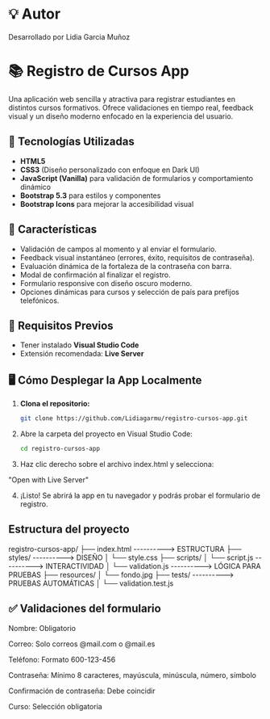 # 💡 Autor

Desarrollado por Lidia Garcia Muñoz

# 📚 Registro de Cursos App

Una aplicación web sencilla y atractiva para registrar estudiantes en distintos cursos formativos. Ofrece validaciones en tiempo real, feedback visual y un diseño moderno enfocado en la experiencia del usuario.

## 🚀 Tecnologías Utilizadas

- **HTML5**
- **CSS3** (Diseño personalizado con enfoque en Dark UI)
- **JavaScript (Vanilla)** para validación de formularios y comportamiento dinámico
- **Bootstrap 5.3** para estilos y componentes
- **Bootstrap Icons** para mejorar la accesibilidad visual

## 📸 Características

- Validación de campos al momento y al enviar el formulario.
- Feedback visual instantáneo (errores, éxito, requisitos de contraseña).
- Evaluación dinámica de la fortaleza de la contraseña con barra.
- Modal de confirmación al finalizar el registro.
- Formulario responsive con diseño oscuro moderno.
- Opciones dinámicas para cursos y selección de país para prefijos telefónicos.

## 🔧 Requisitos Previos

- Tener instalado **Visual Studio Code**
- Extensión recomendada: **Live Server**

## 🖥️ Cómo Desplegar la App Localmente

1. **Clona el repositorio:**

   ```bash
   git clone https://github.com/Lidiagarmu/registro-cursos-app.git

   ```

2. Abre la carpeta del proyecto en Visual Studio Code:

   ```bash
   cd registro-cursos-app

   ```

3. Haz clic derecho sobre el archivo index.html y selecciona:

"Open with Live Server"

4. ¡Listo! Se abrirá la app en tu navegador y podrás probar el formulario de registro.

## Estructura del proyecto

registro-cursos-app/
├── index.html ----------> ESTRUCTURA
├── styles/ ----------> DISEÑO
│ └── style.css
├── scripts/
│ └── script.js ----------> INTERACTIVIDAD
│ └── validation.js ----------> LÓGICA PARA PRUEBAS
├── resources/
│ └── fondo.jpg
├── tests/ ----------> PRUEBAS AUTOMÁTICAS
│ └── validation.test.js

## ✅ Validaciones del formulario

Nombre: Obligatorio

Correo: Solo correos @mail.com o @mail.es

Teléfono: Formato 600-123-456

Contraseña: Mínimo 8 caracteres, mayúscula, minúscula, número, símbolo

Confirmación de contraseña: Debe coincidir

Curso: Selección obligatoria
